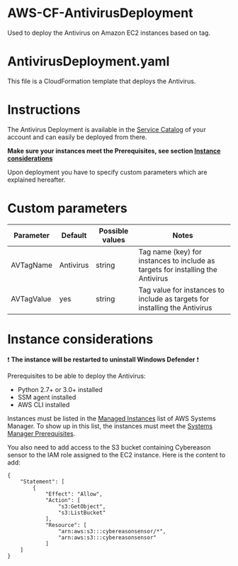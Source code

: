# AWS-CF-AntivirusDeployment

Used to deploy the Antivirus on Amazon EC2 instances based on tag.

# AntivirusDeployment.yaml

This file is a CloudFormation template that deploys the Antivirus.

# Instructions

The Antivirus Deployment is available in the [Service Catalog](https://docs.aws.amazon.com/servicecatalog/latest/userguide/end-user-console.html) of your account and can easily be deployed from there.

**Make sure your instances meet the Prerequisites, see section [Instance considerations](#instance-considerations)**

Upon deployment you have to specify custom parameters which are explained hereafter.

# Custom parameters

| Parameter | Default | Possible values | Notes |
| ------ | ------ | ------ | ------ |
|AVTagName | Antivirus | string | Tag name (key) for instances to include as targets for installing the Antivirus |
|AVTagValue | yes | string | Tag value for instances to include as targets for installing the Antivirus |

# Instance considerations

:heavy_exclamation_mark: **The instance will be restarted to uninstall Windows Defender** :heavy_exclamation_mark:

Prerequisites to be able to deploy the Antivirus:
- Python 2.7+ or 3.0+ installed
- SSM agent installed
- AWS CLI installed

Instances must be listed in the [Managed Instances](https://console.aws.amazon.com/systems-manager/managed-instances) list of AWS Systems Manager. To show up in this list, the instances must meet the [Systems Manager Prerequisites](https://docs.aws.amazon.com/systems-manager/latest/userguide/systems-manager-prereqs.html).

You also need to add access to the S3 bucket containing Cybereason sensor to the IAM role assigned to the EC2 instance.
Here is the content to add:
```
{
    "Statement": [
        {
            "Effect": "Allow",
            "Action": [
                "s3:GetObject",
                "s3:ListBucket"
            ],
            "Resource": [
                "arn:aws:s3:::cybereasonsensor/*",
                "arn:aws:s3:::cybereasonsensor"
            ]
	]
}
```
